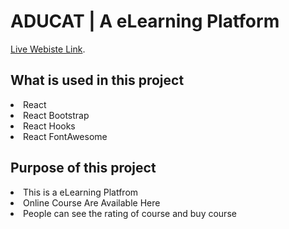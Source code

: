 # ADUCAT | A eLearning Platform

 [Live Webiste Link](https://github.com/facebook/create-react-app).

<h2>What is used in this project</h2>
 <li>React</li>
 <li>React Bootstrap</li>
 <li>React Hooks</li>
 <li>React FontAwesome</li>


<h2>Purpose of this project</h2>
 <li>This is a eLearning Platfrom</li>
 <li>Online Course Are Available Here</li>
 <li>People can see the rating of course and buy course</li>

